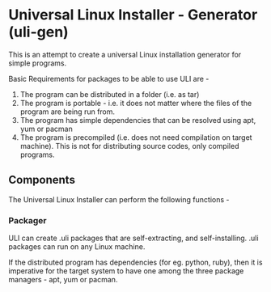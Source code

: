 # Universal Linux Installer - Generator (uli-gen)

This is an attempt to create a universal Linux installation generator for simple programs. 

Basic Requirements for packages to be able to use ULI are - 
 1. The program can be distributed in a folder (i.e. as tar)
 2. The program is portable - i.e. it does not matter where the files of the program are being run from.
 3. The program has simple dependencies that can be resolved using apt, yum or pacman
 4. The program is precompiled (i.e. does not need compilation on target machine). This is not for distributing source codes, only compiled programs. 

## Components

The Universal Linux Installer can perform the following functions - 

### Packager
ULI can create .uli packages that are self-extracting, and self-installing. 
.uli packages can run on any Linux machine. 

If the distributed program has dependencies (for eg. python, ruby), then it is imperative for the target system to have one among the three package managers - apt, yum or pacman. 


